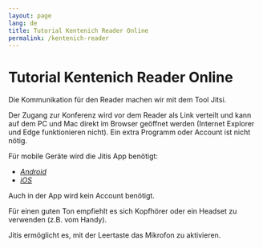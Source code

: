 ```yaml
---
layout: page
lang: de
title: Tutorial Kentenich Reader Online
permalink: /kentenich-reader
---
```

# Tutorial Kentenich Reader Online
Die Kommunikation für den Reader machen wir mit dem Tool Jitsi.


Der Zugang zur Konferenz wird vor dem Reader als Link verteilt und kann auf dem PC und Mac direkt im Browser geöffnet werden (Internet Explorer und Edge funktionieren nicht). Ein extra Programm oder Account ist nicht nötig. 


Für mobile Geräte wird die Jitis App benötigt:
* [*Android*](https://play.google.com/store/apps/details?id=org.jitsi.meet&hl=en)
* [*iOS*](https://apps.apple.com/us/app/jitsi-meet/id1165103905)


Auch in der App wird kein Account benötigt.


Für einen guten Ton empfiehlt es sich Kopfhörer oder ein Headset zu verwenden (z.B. vom Handy).


Jitis ermöglicht es, mit der Leertaste das Mikrofon zu aktivieren.
